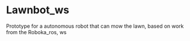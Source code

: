 # Lawnbot_ws
Prototype for a autonomous robot that can mow the lawn, based on work from the Roboka_ros, ws
